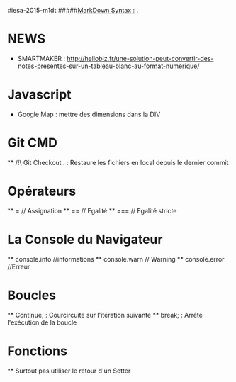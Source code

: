 #iesa-2015-m1dt 
#####[MarkDown Syntax :](http://daringfireball.net/projects/markdown/syntax "MarkDown") .

# NEWS
* SMARTMAKER : http://hellobiz.fr/une-solution-peut-convertir-des-notes-presentes-sur-un-tableau-blanc-au-format-numerique/

# Javascript
* Google Map : mettre des dimensions dans la DIV

# Git CMD
** /!\ Git Checkout . : Restaure les fichiers en local depuis le dernier commit

# Opérateurs
** = // Assignation
** == // Egalité
** === // Egalité stricte

# La Console du Navigateur
** console.info   //informations
** console.warn   // Warning
** console.error  //Erreur

# Boucles
** Continue; : Courcircuite sur l'itération suivante
** break;    : Arrête l'exécution de la boucle

# Fonctions
** Surtout pas utiliser le retour d'un Setter


